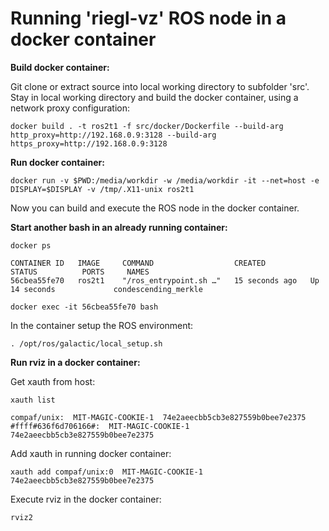 # Running 'riegl-vz' ROS node in a docker container

**Build docker container:**

Git clone or extract source into local working directory to subfolder 'src'.   
Stay in local working directory and build the docker container, using a network proxy configuration:

```docker build . -t ros2t1 -f src/docker/Dockerfile --build-arg http_proxy=http://192.168.0.9:3128 --build-arg https_proxy=http://192.168.0.9:3128```

**Run docker container:**

```docker run -v $PWD:/media/workdir -w /media/workdir -it --net=host -e DISPLAY=$DISPLAY -v /tmp/.X11-unix ros2t1```

Now you can build and execute the ROS node in the docker container.

**Start another bash in an already running container:**

```docker ps```

```
CONTAINER ID   IMAGE     COMMAND                  CREATED          STATUS          PORTS     NAMES
56cbea55fe70   ros2t1    "/ros_entrypoint.sh …"   15 seconds ago   Up 14 seconds             condescending_merkle
```

```docker exec -it 56cbea55fe70 bash```

In the container setup the ROS environment:

```. /opt/ros/galactic/local_setup.sh```

**Run rviz in a docker container:**

Get xauth from host:

```xauth list```

```
compaf/unix:  MIT-MAGIC-COOKIE-1  74e2aeecbb5cb3e827559b0bee7e2375
#ffff#636f6d706166#:  MIT-MAGIC-COOKIE-1  74e2aeecbb5cb3e827559b0bee7e2375
```

Add xauth in running docker container:

```xauth add compaf/unix:0  MIT-MAGIC-COOKIE-1  74e2aeecbb5cb3e827559b0bee7e2375```

Execute rviz in the docker container:

```rviz2```

